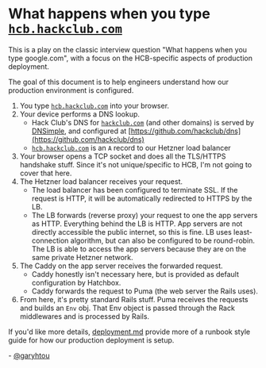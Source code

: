 # What happens when you type [`hcb.hackclub.com`](https://hcb.hackclub.com/)

This is a play on the classic interview question "What happens when you type
google.com", with a focus on the HCB-specific aspects of production deployment.

The goal of this document is to help engineers understand how our production
environment is configured.

1. You type [`hcb.hackclub.com`](https://hcb.hackclub.com/) into your browser.
2. Your device performs a DNS lookup.
    - Hack Club's DNS for [`hackclub.com`](https://hackclub.com/) (and other domains) is served
      by [DNSimple](https://dnsimple.com/), and configured
      at [https://github.com/hackclub/dns](https://github.com/hackclub/dns)
    - [`hcb.hackclub.com`](https://hcb.hackclub.com/) is an `A` record to our Hetzner load balancer
3. Your browser opens a TCP socket and does all the TLS/HTTPS handshake stuff.
   Since it's not unique/specific to HCB, I'm not going to cover that here.
4. The Hetzner load balancer receives your request.
    - The load balancer has been configured to terminate SSL. If the request is
      HTTP, it will be automatically redirected to HTTPS by the LB.
    - The LB forwards (reverse proxy) your request to one the app servers as
      HTTP. Everything behind the LB is HTTP. App servers are not directly
      accessible the public internet, so this is fine. LB uses least-connection
      algorithm, but can also be configured to be round-robin. The LB is able to
      access the app servers because they are on the same private Hetzner
      network.
5. The Caddy on the app server receives the forwarded request.
    - Caddy honestly isn't necessary here, but is provided as default
      configuration by Hatchbox.
    - Caddy forwards the request to Puma (the web server the Rails uses).
6. From here, it's pretty standard Rails stuff. Puma receives the requests and
   builds an `Env` obj. That Env object is passed through the Rack middlewares
   and is processed by Rails.

If you'd like more details, [deployment.md](deployment.md) provide more of a
runbook style guide for how our production deployment is setup.

\- [@garyhtou](https://garytou.com)
